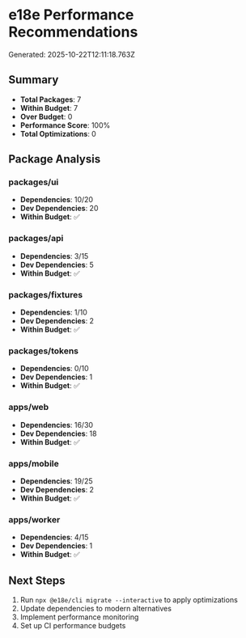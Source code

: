 # e18e Performance Recommendations

Generated: 2025-10-22T12:11:18.763Z

## Summary

- **Total Packages**: 7
- **Within Budget**: 7
- **Over Budget**: 0
- **Performance Score**: 100%
- **Total Optimizations**: 0

## Package Analysis

### packages/ui

- **Dependencies**: 10/20
- **Dev Dependencies**: 20
- **Within Budget**: ✅

### packages/api

- **Dependencies**: 3/15
- **Dev Dependencies**: 5
- **Within Budget**: ✅

### packages/fixtures

- **Dependencies**: 1/10
- **Dev Dependencies**: 2
- **Within Budget**: ✅

### packages/tokens

- **Dependencies**: 0/10
- **Dev Dependencies**: 1
- **Within Budget**: ✅

### apps/web

- **Dependencies**: 16/30
- **Dev Dependencies**: 18
- **Within Budget**: ✅

### apps/mobile

- **Dependencies**: 19/25
- **Dev Dependencies**: 2
- **Within Budget**: ✅

### apps/worker

- **Dependencies**: 4/15
- **Dev Dependencies**: 1
- **Within Budget**: ✅

## Next Steps

1. Run `npx @e18e/cli migrate --interactive` to apply optimizations
2. Update dependencies to modern alternatives
3. Implement performance monitoring
4. Set up CI performance budgets
